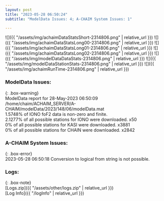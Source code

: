 ```yaml
---
layout: post
title: "2023-05-28 06:50:24"
subtitle: "ModelData Issues: 4; A-CHAIM System Issues: 1"

---
```


![]({{ "/assets/img/achaimDataStatsShort-2314806.png" | relative_url }})
![]({{ "/assets/img/achaimDataStatsLong00-2314806.png" | relative_url }})
![]({{ "/assets/img/achaimDataStatsLong01-2314806.png" | relative_url }})
![]({{ "/assets/img/achaimDataStatsLong02-2314806.png" | relative_url }})
![]({{ "/assets/img/modelDataDataStats-2314806.png" | relative_url }})
![]({{ "/assets/img/modelDataStationStats-2314806.png" | relative_url }})
![]({{ "/assets/img/achaimRunTime-2314806.png" | relative_url }})


### ModelData Issues:  
  
{: .box-warning}  
 ModelData report for 28-May-2023 06:50:09   
 /home/chaim/ACHAIM_SERVER/A-CHAIM/modelData/2023/148/06/modelData.mat   
 1.5748% of IONO foF2 data is non-zero and finite.   
 2.1277% of all possible stations for IONO were downloaded. x50   
 0% of all possible stations for KASI were downloaded. x3881   
 0% of all possible stations for CHAIN were downloaded. x2842   
  
### A-CHAIM System Issues:  
  
{: .box-error}  
2023-05-28 06:50:18 Conversion to logical from string is not possible.  

### Logs:  
  
{: .box-note}  
[Logs.zip]({{ "/assets/other/logs.zip" | relative_url }})  
[Log Info]({{ "/logInfo" | relative_url }})  
